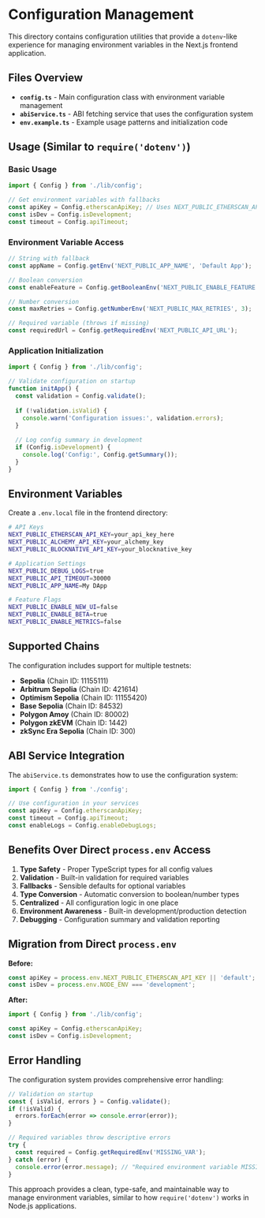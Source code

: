 # Configuration Management

This directory contains configuration utilities that provide a `dotenv`-like experience for managing environment variables in the Next.js frontend application.

## Files Overview

- **`config.ts`** - Main configuration class with environment variable management
- **`abiService.ts`** - ABI fetching service that uses the configuration system
- **`env.example.ts`** - Example usage patterns and initialization code

## Usage (Similar to `require('dotenv')`)

### Basic Usage

```typescript
import { Config } from './lib/config';

// Get environment variables with fallbacks
const apiKey = Config.etherscanApiKey; // Uses NEXT_PUBLIC_ETHERSCAN_API_KEY
const isDev = Config.isDevelopment;
const timeout = Config.apiTimeout;
```

### Environment Variable Access

```typescript
// String with fallback
const appName = Config.getEnv('NEXT_PUBLIC_APP_NAME', 'Default App');

// Boolean conversion
const enableFeature = Config.getBooleanEnv('NEXT_PUBLIC_ENABLE_FEATURE', false);

// Number conversion
const maxRetries = Config.getNumberEnv('NEXT_PUBLIC_MAX_RETRIES', 3);

// Required variable (throws if missing)
const requiredUrl = Config.getRequiredEnv('NEXT_PUBLIC_API_URL');
```

### Application Initialization

```typescript
import { Config } from './lib/config';

// Validate configuration on startup
function initApp() {
  const validation = Config.validate();
  
  if (!validation.isValid) {
    console.warn('Configuration issues:', validation.errors);
  }
  
  // Log config summary in development
  if (Config.isDevelopment) {
    console.log('Config:', Config.getSummary());
  }
}
```

## Environment Variables

Create a `.env.local` file in the frontend directory:

```bash
# API Keys
NEXT_PUBLIC_ETHERSCAN_API_KEY=your_api_key_here
NEXT_PUBLIC_ALCHEMY_API_KEY=your_alchemy_key
NEXT_PUBLIC_BLOCKNATIVE_API_KEY=your_blocknative_key

# Application Settings
NEXT_PUBLIC_DEBUG_LOGS=true
NEXT_PUBLIC_API_TIMEOUT=30000
NEXT_PUBLIC_APP_NAME=My DApp

# Feature Flags
NEXT_PUBLIC_ENABLE_NEW_UI=false
NEXT_PUBLIC_ENABLE_BETA=true
NEXT_PUBLIC_ENABLE_METRICS=false
```

## Supported Chains

The configuration includes support for multiple testnets:

- **Sepolia** (Chain ID: 11155111)
- **Arbitrum Sepolia** (Chain ID: 421614)
- **Optimism Sepolia** (Chain ID: 11155420)
- **Base Sepolia** (Chain ID: 84532)
- **Polygon Amoy** (Chain ID: 80002)
- **Polygon zkEVM** (Chain ID: 1442)
- **zkSync Era Sepolia** (Chain ID: 300)

## ABI Service Integration

The `abiService.ts` demonstrates how to use the configuration system:

```typescript
import { Config } from './config';

// Use configuration in your services
const apiKey = Config.etherscanApiKey;
const timeout = Config.apiTimeout;
const enableLogs = Config.enableDebugLogs;
```

## Benefits Over Direct `process.env` Access

1. **Type Safety** - Proper TypeScript types for all config values
2. **Validation** - Built-in validation for required variables
3. **Fallbacks** - Sensible defaults for optional variables
4. **Type Conversion** - Automatic conversion to boolean/number types
5. **Centralized** - All configuration logic in one place
6. **Environment Awareness** - Built-in development/production detection
7. **Debugging** - Configuration summary and validation reporting

## Migration from Direct `process.env`

**Before:**
```typescript
const apiKey = process.env.NEXT_PUBLIC_ETHERSCAN_API_KEY || 'default';
const isDev = process.env.NODE_ENV === 'development';
```

**After:**
```typescript
import { Config } from './lib/config';

const apiKey = Config.etherscanApiKey;
const isDev = Config.isDevelopment;
```

## Error Handling

The configuration system provides comprehensive error handling:

```typescript
// Validation on startup
const { isValid, errors } = Config.validate();
if (!isValid) {
  errors.forEach(error => console.error(error));
}

// Required variables throw descriptive errors
try {
  const required = Config.getRequiredEnv('MISSING_VAR');
} catch (error) {
  console.error(error.message); // "Required environment variable MISSING_VAR is not set"
}
```

This approach provides a clean, type-safe, and maintainable way to manage environment variables, similar to how `require('dotenv')` works in Node.js applications.